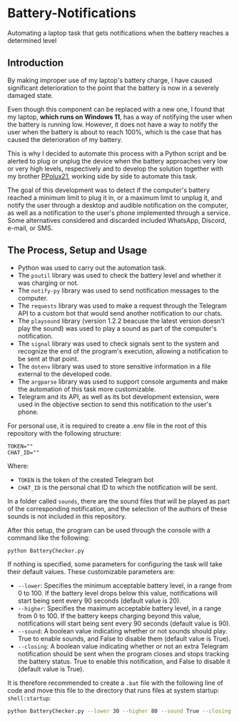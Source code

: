 # Battery-Notifications

Automating a laptop task that gets notifications when the battery reaches a determined level

## Introduction

By making improper use of my laptop's battery charge, I have caused significant deterioration to the point that the battery is now in a severely damaged state.

Even though this component can be replaced with a new one, I found that my laptop, **which runs on Windows 11**, has a way of notifying the user when the battery is running low. However, it does not have a way to notify the user when the battery is about to reach 100%, which is the case that has caused the deterioration of my battery.

This is why I decided to automate this process with a Python script and be alerted to plug or unplug the device when the battery approaches very low or very high levels, respectively and to develop the solution together with my brother [PPolux21](https://github.com/PPolux21), working side by side to automate this task.

The goal of this development was to detect if the computer's battery reached a minimum limit to plug it in, or a maximum limit to unplug it, and notify the user through a desktop and audible notification on the computer, as well as a notification to the user's phone implemented through a service. Some alternatives considered and discarded included WhatsApp, Discord, e-mail, or SMS.

## The Process, Setup and Usage

- Python was used to carry out the automation task.
- The ```psutil``` library was used to check the battery level and whether it was charging or not.
- The ```notify-py``` library was used to send notification messages to the computer.
- The ```requests``` library was used to make a request through the Telegram API to a custom bot that would send another notification to our chats.
- The ```playsound``` library (version 1.2.2 beacuse the latest version doesn't play the sound) was used to play a sound as part of the computer's notification.
- The ```signal``` library was used to check signals sent to the system and recognize the end of the program's execution, allowing a notification to be sent at that point.
- The ```dotenv``` library was used to store sensitive information in a file external to the developed code.
- The ```argparse``` library was used to support console arguments and make the automation of this task more customizable.
- Telegram and its API, as well as its bot development extension, were used in the objective section to send this notification to the user's phone.

For personal use, it is required to create a .env file in the root of this repository with the following structure:

```
TOKEN=""
CHAT_ID=""
```

Where:

- ```TOKEN``` is the token of the created Telegram bot
- ```CHAT_ID``` is the personal chat ID to which the notification will be sent.

In a folder called ```sounds```, there are the sound files that will be played as part of the corresponding notification, and the selection of the authors of these sounds is not included in this repository.

After this setup, the program can be used through the console with a command like the following:

```bash
python BatteryChecker.py
```

If nothing is specified, some parameters for configuring the task will take their default values. These customizable parameters are:

- ```--lower```: Specifies the minimum acceptable battery level, in a range from 0 to 100. If the battery level drops below this value, notifications will start being sent every 90 seconds (default value is 20).
- ```--higher```: Specifies the maximum acceptable battery level, in a range from 0 to 100. If the battery keeps charging beyond this value, notifications will start being sent every 90 seconds (default value is 90).
- ```--sound```: A boolean value indicating whether or not sounds should play. True to enable sounds, and False to disable them (default value is True).
- ```--closing```: A boolean value indicating whether or not an extra Telegram notification should be sent when the program closes and stops tracking the battery status. True to enable this notification, and False to disable it (default value is True).

It is therefore recommended to create a ```.bat``` file with the following line of code and move this file to the directory that runs files at system startup: ```shell:startup```:

```bash
python BatteryChecker.py --lower 30 --higher 80 --sound True --closing True
```